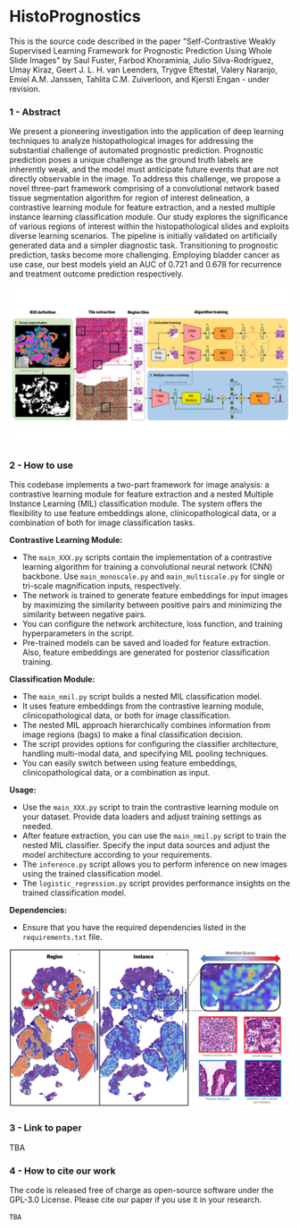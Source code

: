 # HistoPrognostics

This is the source code described in the paper "Self-Contrastive Weakly Supervised Learning Framework for Prognostic Prediction Using Whole Slide Images" by Saul Fuster, Farbod Khoraminia, Julio Silva-Rodríguez, Umay Kiraz, Geert J. L. H. van Leenders, Trygve Eftestøl, Valery Naranjo, Emiel A.M. Janssen, Tahlita C.M. Zuiverloon, and Kjersti Engan  - under revision.

### 1 - Abstract
We present a pioneering investigation into the application of deep learning techniques to analyze histopathological images for addressing the substantial challenge of automated prognostic prediction. Prognostic prediction poses a unique challenge as the ground truth labels are inherently weak, and the model must anticipate future events that are not directly observable in the image. To address this challenge, we propose a novel three-part framework comprising of a convolutional network based tissue segmentation algorithm for region of interest delineation, a contrastive learning module for feature extraction, and a nested multiple instance learning classification module. Our study explores the significance of various regions of interest within the histopathological slides and exploits diverse learning scenarios. The pipeline is initially validated on artificially generated data and a simpler diagnostic task. Transitioning to prognostic prediction, tasks become more challenging. Employing bladder cancer as use case, our best models yield an AUC of 0.721 and 0.678 for recurrence and treatment outcome prediction respectively.

<p align="center">
    <img src="images/pipeline overview.png">
</p>

### 2 - How to use

This codebase implements a two-part framework for image analysis: a contrastive learning module for feature extraction and a nested Multiple Instance Learning (MIL) classification module. The system offers the flexibility to use feature embeddings alone, clinicopathological data, or a combination of both for image classification tasks.

**Contrastive Learning Module:**
- The `main_XXX.py` scripts contain the implementation of a contrastive learning algorithm for training a convolutional neural network (CNN) backbone. Use `main_monoscale.py` and `main_multiscale.py` for single or tri-scale magnification inputs, respectively.
- The network is trained to generate feature embeddings for input images by maximizing the similarity between positive pairs and minimizing the similarity between negative pairs.
- You can configure the network architecture, loss function, and training hyperparameters in the script.
- Pre-trained models can be saved and loaded for feature extraction. Also, feature embeddings are generated for posterior classification training.

**Classification Module:**
- The `main_nmil.py` script builds a nested MIL classification model.
- It uses feature embeddings from the contrastive learning module, clinicopathological data, or both for image classification.
- The nested MIL approach hierarchically combines information from image regions (bags) to make a final classification decision.
- The script provides options for configuring the classifier architecture, handling multi-modal data, and specifying MIL pooling techniques.
- You can easily switch between using feature embeddings, clinicopathological data, or a combination as input.

**Usage:**
- Use the `main_XXX.py` script to train the contrastive learning module on your dataset. Provide data loaders and adjust training settings as needed.
- After feature extraction, you can use the `main_nmil.py` script to train the nested MIL classifier. Specify the input data sources and adjust the model architecture according to your requirements.
- The `inference.py` script allows you to perform inference on new images using the trained classification model.
- The `logistic_regression.py` script provides performance insights on the trained classification model.

**Dependencies:**
- Ensure that you have the required dependencies listed in the `requirements.txt` file.

<p align="center">
    <img src="images/heatmap.png">
</p>

### 3 - Link to paper
TBA

### 4 - How to cite our work
The code is released free of charge as open-source software under the GPL-3.0 License. Please cite our paper if you use it in your research.
```
TBA
```
